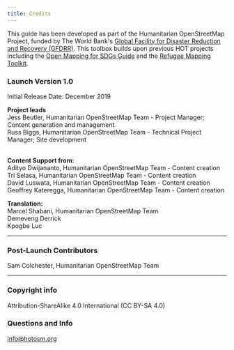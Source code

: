```yaml
---
title: Credits
---
```


This guide has been developed as part of the Humanitarian OpenStreetMap Project, funded by The World Bank's [Global Facility for Disaster Reduction and Recovery (GFDRR)](https://www.gfdrr.org/en). This toolbox builds upon previous HOT projects including the [Open Mapping for SDGs Guide](https://hotosm.github.io/gpsdd-documentation/) and the [Refugee Mapping Toolkit](https://www.hotosm.org/updates/participatory-mapping-toolkit-a-guide-for-refugee-contexts/).

### Launch Version 1.0

Initial Release Date: December 2019

**Project leads** <br>
Jess Beutler, Humanitarian OpenStreetMap Team - Project Manager; Content generation and management <br>
Russ Biggs, Humanitarian OpenStreetMap Team - Technical Project Manager; Site development <br><br>

**Content Support from:** <br>
Adityo Dwijananto, Humanitarian OpenStreetMap Team - Content creation <br>
Tri Selasa, Humanitarian OpenStreetMap Team - Content creation <br>
David Luswata, Humanitarian OpenStreetMap Team - Content creation <br>
Geoffrey Kateregga, Humanitarian OpenStreetMap Team - Content creation <br>

**Translation:**<br>
Marcel Shabani, Humanitarian OpenStreetMap Team <br>
Demeveng Derrick <br>
Kpogbe Luc <br>

****

### Post-Launch Contributors 

Sam Colchester, Humanitarian OpenStreetMap Team

****

### Copyright info
Attribution-ShareAlike 4.0 International (CC BY-SA 4.0)

### Questions and Info
info@hotosm.org
